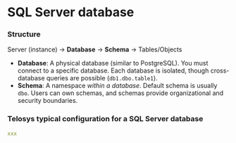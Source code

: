 # SQL Server database

### Structure

Server (instance) → **Database** → **Schema** → Tables/Objects&#x20;

* **Database**: A physical database (similar to PostgreSQL). You must connect to a specific database. Each database is isolated, though cross-database queries are possible (`db1.dbo.table1`).
* **Schema**: A namespace _within a database_. Default schema is usually `dbo`. Users can own schemas, and schemas provide organizational and security boundaries.

### Telosys typical configuration for a SQL Server database

```yaml
xxx

```

